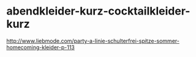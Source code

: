 abendkleider-kurz-cocktailkleider-kurz
======================================

http://www.liebmode.com/party-a-linie-schulterfrei-spitze-sommer-homecoming-kleider-p-113
